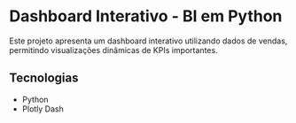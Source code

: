 
# Dashboard Interativo - BI em Python

Este projeto apresenta um dashboard interativo utilizando dados de vendas, permitindo visualizações dinâmicas de KPIs importantes.

## Tecnologias
- Python
- Plotly Dash
